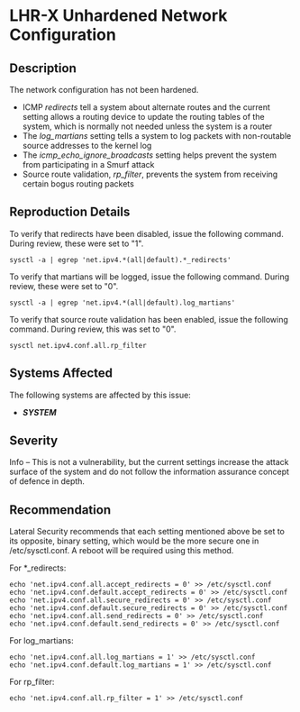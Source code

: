 LHR-X Unhardened Network Configuration
======================================

Description
-----------
The network configuration has not been hardened.
  * ICMP *redirects* tell a system about alternate routes and the current setting allows a routing device to update the routing tables of the system, which is normally not needed unless the system is a router
  * The *log_martians* setting tells a system to log packets with non-routable source addresses to the kernel log
  * The *icmp_echo_ignore_broadcasts* setting helps prevent the system from participating in a Smurf attack
  * Source route validation, *rp_filter*, prevents the system from receiving certain bogus routing packets

Reproduction Details
--------------------
To verify that redirects have been disabled, issue the following command. During review, these were set to "1".

    sysctl -a | egrep 'net.ipv4.*(all|default).*_redirects'

To verify that martians will be logged, issue the following command. During review, these were set to "0".

    sysctl -a | egrep 'net.ipv4.*(all|default).log_martians'

To verify that source route validation has been enabled, issue the following command. During review, this was set to "0".

    sysctl net.ipv4.conf.all.rp_filter

Systems Affected
----------------
The following systems are affected by this issue:
  * ***SYSTEM***

Severity
--------

Info – This is not a vulnerability, but the current settings increase the attack surface of the system and do not follow the information assurance concept of defence in depth.

Recommendation
--------------
Lateral Security recommends that each setting mentioned above be set to its opposite, binary setting, which would be the more secure one in /etc/sysctl.conf. A reboot will be required using this method.

For *_redirects:

    echo 'net.ipv4.conf.all.accept_redirects = 0' >> /etc/sysctl.conf
    echo 'net.ipv4.conf.default.accept_redirects = 0' >> /etc/sysctl.conf
    echo 'net.ipv4.conf.all.secure_redirects = 0' >> /etc/sysctl.conf
    echo 'net.ipv4.conf.default.secure_redirects = 0' >> /etc/sysctl.conf
    echo 'net.ipv4.conf.all.send_redirects = 0' >> /etc/sysctl.conf
    echo 'net.ipv4.conf.default.send_redirects = 0' >> /etc/sysctl.conf

For log_martians:

    echo 'net.ipv4.conf.all.log_martians = 1' >> /etc/sysctl.conf
    echo 'net.ipv4.conf.default.log_martians = 1' >> /etc/sysctl.conf

For rp_filter:

    echo 'net.ipv4.conf.all.rp_filter = 1' >> /etc/sysctl.conf
